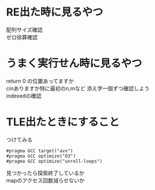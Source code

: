 # RE出た時に見るやつ

配列サイズ確認  
ゼロ徐算確認  

# うまく実行せん時に見るやつ
return 0 の位置あってますか  
cinありますか特に最初のn,mなど
添え字一個ずつ確認しよう  
indexedの確認  
# TLE出たときにすること  
つけてみる
```
#pragma GCC target("avx")
#pragma GCC optimize("O3")
#pragma GCC optimize("unroll-loops")
```  
見つかったら探索終了しているか  
mapのアクセス回数減らせないか